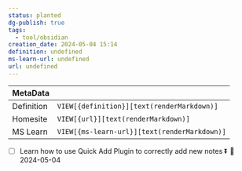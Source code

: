 ```yaml
---
status: planted
dg-publish: true
tags:
  - tool/obsidian
creation_date: 2024-05-04 15:14
definition: undefined
ms-learn-url: undefined
url: undefined
---
```

| MetaData   |                                              |
| ---------- | -------------------------------------------- |
| Definition | `VIEW[{definition}][text(renderMarkdown)]`   |
| Homesite   | `VIEW[{url}][text(renderMarkdown)]`          |
| MS Learn   | `VIEW[{ms-learn-url}][text(renderMarkdown)]` |
- [ ] Learn how to use Quick Add Plugin to correctly add  new notes ⏬ 🛫 2024-05-04 